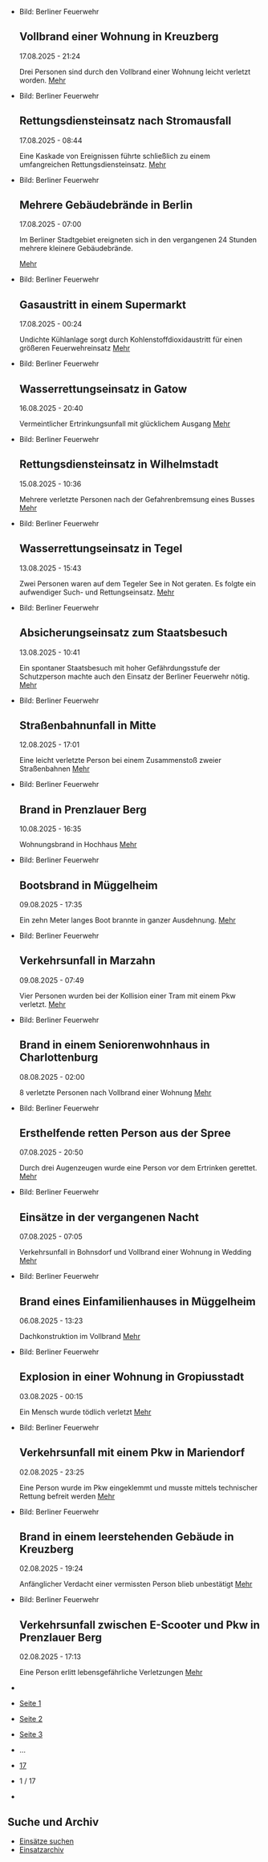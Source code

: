 * Bild: Berliner Feuerwehr

  Vollbrand einer Wohnung in Kreuzberg
  ----------

   17.08.2025 - 21:24

   Drei Personen sind durch den Vollbrand einer Wohnung leicht verletzt worden.
  [Mehr](https://www.berliner-feuerwehr.de/aktuelles/einsaetze/vollbrand-einer-wohnung-in-kreuzberg-5025/)

* Bild: Berliner Feuerwehr

  Rettungsdiensteinsatz nach Stromausfall
  ----------

   17.08.2025 - 08:44

   Eine Kaskade von Ereignissen führte schließlich zu einem umfangreichen Rettungsdiensteinsatz.
  [Mehr](https://www.berliner-feuerwehr.de/aktuelles/einsaetze/rettungsdiensteinsatz-nach-stromausfall-5024/)

* Bild: Berliner Feuerwehr

  Mehrere Gebäudebrände in Berlin
  ----------

   17.08.2025 - 07:00

   Im Berliner Stadtgebiet ereigneten sich in den vergangenen 24 Stunden mehrere kleinere Gebäudebrände.

  [Mehr](https://www.berliner-feuerwehr.de/aktuelles/einsaetze/mehrere-gebaeudebraende-in-berlin-5023/)

* Bild: Berliner Feuerwehr

  Gasaustritt in einem Supermarkt
  ----------

   17.08.2025 - 00:24

   Undichte Kühlanlage sorgt durch Kohlenstoffdioxidaustritt für einen größeren Feuerwehreinsatz
  [Mehr](https://www.berliner-feuerwehr.de/aktuelles/einsaetze/gasaustritt-in-einem-supermarkt-5022/)

* Bild: Berliner Feuerwehr

  Wasserrettungseinsatz in Gatow
  ----------

   16.08.2025 - 20:40

   Vermeintlicher Ertrinkungsunfall mit glücklichem Ausgang
  [Mehr](https://www.berliner-feuerwehr.de/aktuelles/einsaetze/wasserrettungseinsatz-in-gatow-5021/)

* Bild: Berliner Feuerwehr

  Rettungsdiensteinsatz in Wilhelmstadt
  ----------

   15.08.2025 - 10:36

   Mehrere verletzte Personen nach der Gefahrenbremsung eines Busses
  [Mehr](https://www.berliner-feuerwehr.de/aktuelles/einsaetze/rettungsdiensteinsatz-in-wilhelmstadt-5020/)

* Bild: Berliner Feuerwehr

  Wasserrettungseinsatz in Tegel
  ----------

   13.08.2025 - 15:43

   Zwei Personen waren auf dem Tegeler See in Not geraten. Es folgte ein aufwendiger Such- und Rettungseinsatz.
  [Mehr](https://www.berliner-feuerwehr.de/aktuelles/einsaetze/wasserrettungseinsatz-in-tegel-5018/)

* Bild: Berliner Feuerwehr

  Absicherungseinsatz zum Staatsbesuch
  ----------

   13.08.2025 - 10:41

   Ein spontaner Staatsbesuch mit hoher Gefährdungsstufe der Schutzperson machte auch den Einsatz der Berliner Feuerwehr nötig.
  [Mehr](https://www.berliner-feuerwehr.de/aktuelles/einsaetze/absicherungseinsatz-zum-staatsbesuch-5019/)

* Bild: Berliner Feuerwehr

  Straßenbahnunfall in Mitte
  ----------

   12.08.2025 - 17:01

   Eine leicht verletzte Person bei einem Zusammenstoß zweier Straßenbahnen
  [Mehr](https://www.berliner-feuerwehr.de/aktuelles/einsaetze/strassenbahnunfall-in-mitte-5017/)

* Bild: Berliner Feuerwehr

  Brand in Prenzlauer Berg
  ----------

   10.08.2025 - 16:35

   Wohnungsbrand in Hochhaus
  [Mehr](https://www.berliner-feuerwehr.de/aktuelles/einsaetze/brand-in-prenzlauer-berg-10-5016/)

* Bild: Berliner Feuerwehr

  Bootsbrand in Müggelheim
  ----------

   09.08.2025 - 17:35

   Ein zehn Meter langes Boot brannte in ganzer Ausdehnung.
  [Mehr](https://www.berliner-feuerwehr.de/aktuelles/einsaetze/bootsbrand-in-mueggelheim-5015/)

* Bild: Berliner Feuerwehr

  Verkehrsunfall in Marzahn
  ----------

   09.08.2025 - 07:49

   Vier Personen wurden bei der Kollision einer Tram mit einem Pkw verletzt.
  [Mehr](https://www.berliner-feuerwehr.de/aktuelles/einsaetze/verkehrsunfall-in-marzahn-4-5014/)

* Bild: Berliner Feuerwehr

  Brand in einem Seniorenwohnhaus in Charlottenburg
  ----------

   08.08.2025 - 02:00

   8 verletzte Personen nach Vollbrand einer Wohnung
  [Mehr](https://www.berliner-feuerwehr.de/aktuelles/einsaetze/brand-in-einem-seniorenwohnhaus-in-charlottenburg-5012/)

* Bild: Berliner Feuerwehr

  Ersthelfende retten Person aus der Spree
  ----------

   07.08.2025 - 20:50

   Durch drei Augenzeugen wurde eine Person vor dem Ertrinken gerettet.
  [Mehr](https://www.berliner-feuerwehr.de/aktuelles/einsaetze/ersthelfende-retten-person-aus-der-spree-5011/)

* Bild: Berliner Feuerwehr

  Einsätze in der vergangenen Nacht
  ----------

   07.08.2025 - 07:05

   Verkehrsunfall in Bohnsdorf und Vollbrand einer Wohnung in Wedding
  [Mehr](https://www.berliner-feuerwehr.de/aktuelles/einsaetze/einsaetze-in-der-vergangenen-nacht-5010/)

* Bild: Berliner Feuerwehr

  Brand eines Einfamilienhauses in Müggelheim
  ----------

   06.08.2025 - 13:23

   Dachkonstruktion im Vollbrand
  [Mehr](https://www.berliner-feuerwehr.de/aktuelles/einsaetze/brand-eines-einfamilienhauses-in-mueggelheim-5009/)

* Bild: Berliner Feuerwehr

  Explosion in einer Wohnung in Gropiusstadt
  ----------

   03.08.2025 - 00:15

   Ein Mensch wurde tödlich verletzt
  [Mehr](https://www.berliner-feuerwehr.de/aktuelles/einsaetze/explosion-in-einer-wohnung-in-gropiusstand-5007/)

* Bild: Berliner Feuerwehr

  Verkehrsunfall mit einem Pkw in Mariendorf
  ----------

   02.08.2025 - 23:25

   Eine Person wurde im Pkw eingeklemmt und musste mittels technischer Rettung befreit werden
  [Mehr](https://www.berliner-feuerwehr.de/aktuelles/einsaetze/verkehrsunfall-mit-einem-pkw-in-mariendorf-5006/)

* Bild: Berliner Feuerwehr

  Brand in einem leerstehenden Gebäude in Kreuzberg
  ----------

   02.08.2025 - 19:24

   Anfänglicher Verdacht einer vermissten Person blieb unbestätigt
  [Mehr](https://www.berliner-feuerwehr.de/aktuelles/einsaetze/brand-in-einem-leerstehenden-gebaeude-5005/)

* Bild: Berliner Feuerwehr

  Verkehrsunfall zwischen E-Scooter und Pkw in Prenzlauer Berg
  ----------

   02.08.2025 - 17:13

   Eine Person erlitt lebensgefährliche Verletzungen
  [Mehr](https://www.berliner-feuerwehr.de/aktuelles/einsaetze/verkehrsunfall-zwischen-e-scooter-und-pkw-in-prenzlauer-berg-5004/)

* []()
* [Seite 1](https://www.berliner-feuerwehr.de/aktuelles/einsaetze/1/)
* [Seite 2](https://www.berliner-feuerwehr.de/aktuelles/einsaetze/2/)
* [Seite 3](https://www.berliner-feuerwehr.de/aktuelles/einsaetze/3/)
* …
* [17](https://www.berliner-feuerwehr.de/aktuelles/einsaetze/17/)
* 1 / 17
* [](https://www.berliner-feuerwehr.de/aktuelles/einsaetze/2/)

Suche und Archiv
----------

* [Einsätze suchen](https://www.berliner-feuerwehr.de/aktuelles/einsaetze/einsatzsuche/)
* [Einsatzarchiv](https://www.berliner-feuerwehr.de/aktuelles/einsaetze/einsatzarchiv/)
